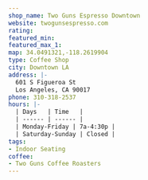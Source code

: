 ```yaml
---
shop_name: Two Guns Espresso Downtown
website: twogunsespresso.com
rating: 
featured_min: 
featured_max_1: 
map: 34.0491321,-118.2619904
type: Coffee Shop
city: Downtown LA
address: |-
  601 S Figueroa St
  Los Angeles, CA 90017
phone: 310-318-2537
hours: |-
  | Days   | Time   |
  | ------ | ------ |
  | Monday-Friday | 7a-4:30p |
  | Saturday-Sunday | Closed |
tags:
- Indoor Seating
coffee:
- Two Guns Coffee Roasters
---
```


